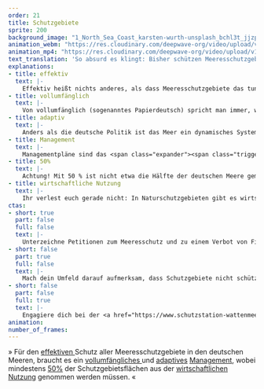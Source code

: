 ```yaml
---
order: 21
title: Schutzgebiete
sprite: 200
background_image: "1_North_Sea_Coast_karsten-wurth-unsplash_bchl3t_jjzp4x.jpg#4cd4ff"
animation_webm: "https://res.cloudinary.com/deepwave-org/video/upload/v1722432442/mo21_oyx9rr.webm"
animation_mp4: "https://res.cloudinary.com/deepwave-org/video/upload/v1721820664/mo21_qlhm7b.mp4"
text_translation: 'So absurd es klingt: Bisher schützen Meeresschutzgebiete ihre Gebiete nicht. Hier werden Fische gefischt, Rohstoffe abgebaut, Kabel verlegt und Bomben hochgejagt - um nur drei von sechzehn legalen Nutzungsformen in den deutschen Schutzgebieten zu nennen. '
explanations:
- title: effektiv
  text: |-
    Effektiv heißt nichts anderes, als dass Meeresschutzgebiete das tun können, was auf ihnen draufsteht: Das Meer schützen, offenbar keine Selbstverständlichkeit. Dazu braucht es viererlei: eine <span class="expander"><span class="trigger">ganzheitliche Gebietsplanung,</span><span class="info">Schutzgebiete müssen nicht nur groß genug, sondern auch durch Wanderkorridore verbunden sein</span></span> eine kluge Auswahl, die nicht nur in den Blick nimmt, wie viel Fläche, sondern welche Fläche geschützt wird und was genau in dieser Fläche geschützt wird, strikte Kontrollen und konsequente Strafen bei Verstößen: Die EU verkündete 2018, dass sie bereits <span class="sidenote"><cite class="icon-link_external"><a href="https://storymaps.arcgis.com/stories/ee97e394a8c84cd2885e12bbd541a793" target="_blank" rel="noopener">"Unmanaged = Unprotected: Europe’s marine paper parks" / Oceana</a></cite><span>10% </span></span>ihrer Meeresfläche zu Schutzgebieten erklärt hat. <span class="expander"><span class="trigger">Tatsächlich</span><span class="info">vor Schleppnetzfischerei und anderen industriellen Eingriffen, die sich laut IUCN-Richtlinien nicht mit Meeresschutzgebieten vertragen</span></span> geschützt hat sie 0,5%. Und die durchschnittliche Intensität der Schleppnetzfischerei war in den Schutzgebieten absurderweise sogar<span class="sidenote"><cite class="icon-link_external"><a href="https://oceana.org/blog/the-paper-park-paradox/" target="_blank" rel="noopener">"The paper-park paradox" / Oceana</a></cite><span> 1,4 mal höher </span></span><span class="expander"><span class="trigger">als außerhalb.</span><span class="info">Und das gilt nicht nur für Europa: Eine <a href="https://oceans.ubc.ca/2023/03/24/paper-park-index-helps-identify-55-unprotected-marine-protected-areas/" target="_blank">Studie</a> der University of British Columbia identifizierte unter 180 weltweit untersuchten Schutzgebieten niederschmetternde 55 solcher “paper parks”.</span></span>
- title: vollumfänglich
  text: |-
    Von vollumfänglich (sogenanntes Papierdeutsch) spricht man immer, wenn man etwas ohne Abstriche haben will, alles berücksichtigend, wirklich alles, was eine Rolle spielen könnt, alle miteinbeziehend, die damit zu tun haben könnten, ohne Aussetzer, Lücken, Schlupflöcher und absichtliches Übersehen.
- title: adaptiv
  text: |-
    Anders als die deutsche Politik ist das Meer ein dynamisches System und verändert sich ständig. Wer es schützen will, muss auf Veränderungen eingehen können. Das setzt voraus, dass sich Politiker:innen für <span class="expander"><span class="trigger">wissenschaftliche Erkenntnisse </span><span class="info">die ihnen seit über 40 Jahren von Wissenschaftler:innen zugespielt werden</span></span>öffnen und Möglichkeiten schaffen, Fortschritte und Rückschritte der umgesetzten Maßnahmen laufend zu überprüfen.
- title: Management
  text: |-
    Managementpläne sind das <span class="expander"><span class="trigger">Tool,</span><span class="info">Wer sich fragt, warum es Managementpläne braucht, wenn es doch schon Meeresraumordnungspläne gibt: In Managementplänen wird festgelegt, wie mit bereits ausgewiesenen Schutzgebieten umgegangen wird. Raumordnung soll Konflikte zwischen Interessengruppen, die die Meere nutzen oder schützen wollen, minimieren.</span></span> um den <span class="expander"><span class="trigger">Ist- </span><span class="info">die in einem Gebiet vorkommenden Tiere, Pflanzen und Ökosysteme</span></span>und den <span class="expander"><span class="trigger">Soll-Zustand</span><span class="info">die Entwicklungsziele und entsprechenden Maßnahmen zur Erreichung dieser Ziele</span></span> eines Gebiets im Meer zu beschreiben. 2020 wurden Managementpläne für jeweils drei Gebiete in der <span class="expander"><span class="trigger">Nord- </span><span class="info">die drei Schutzgebiete <a href="https://www.bundesanzeiger.de/pub/publication/acdrTrxusG1YN5e9L37/content/200411001716M001/BAnzAT13052020B1000.pdf" target="_blank">Doggerbank</a>, <a href="https://www.bundesanzeiger.de/pub/publication/OPi7BnCTNrxHO2yyURp/content/200411001713M001/BAnzAT13052020B900.pdf" target="_blank">Borkum Riffgrund</a>, <a href="https://www.bundesanzeiger.de/pub/publication/h0d1RV6aENhZ85BfVb3/content/200411001798M001/BAnzAT13052020B1100.pdf" target="_blank">Sylter Außenriff - Östliche Deutsche Bucht</a></span></span>und <span class="expander"><span class="trigger">Ostsee </span><span class="info">die drei Schutzgebiete <a href="https://www.bundesanzeiger.de/pub/publication/elAf7wHnJolRFqwf4sY/content/211211000704M001/BAnzAT08022022B600.pdf" target="_blank">Fehmarnbelt</a>, <a href="https://www.bundesanzeiger.de/pub/publication/G5qzLAhuWIG48leQ6n4/content/211211000705M001/BAnzAT08022022B700.pdf" target="_blank">Kadetrinne</a>, <a href="https://www.bundesanzeiger.de/pub/publication/cFxb0FG1MYgcFPHeYXg/content/211211000778M001/BAnzAT08022022B800.pdf" target="_blank">Pommersche Bucht - Rönnebank</a></span></span>veröffentlicht. Für alle sechs Gebiete gilt: So wie sie aktuell formuliert sind, reichen die Managementpläne nicht aus, um die Meere von der wirtschaftlichen Nutzung zu befreien. So bringen sie für den Meeresschutz wenig – und denen viel, die sie ausbeuten.
- title: 50%
  text: |-
    Achtung! Mit 50 % ist nicht etwa die Hälfte der deutschen Meere gemeint, sondern die Hälfte von dem, von dem ihr denkt, das es zu 100 % geschützt ist.
- title: wirtschaftliche Nutzung
  text: |-
    Ihr verlest euch gerade nicht: In Naturschutzgebieten gibt es wirtschaftliche Nutzung. Und nicht nur die: Welche Nutzungsarten sind erlaubt? Sprengungen von Bomben der letzten Weltkriege, militärische Übungsmanöver, Grundschleppnetzfischerei, Stellnetze, Aufsuchung und Gewinnung von Kohlenwasserstoffen (also auf deutsch: Erdöl- und Erdgasbohrungen), Endlagerung von CO₂-Einträgen, Offshore-Windanlagen, Verlegung von Kabeln und Rohren, Containerschiffe, Fähren, Sportboote, Flugzeuge, Sand- und Kiesabbau? Überraschung: <span class="sidenote"><cite class="icon-image"><a href="https://www.deepwave.org/wp-content/uploads/2024/07/legale-Nutzungformen.png" target="_blank" rel="noopener">legale Nutzungsformen in den drei Naturschutzgebieten der dt. AWZ in der Nordsee</a></cite><span>alle</span></span>. Was wird hier vor wem geschützt? Schutzgebiete ergeben nur dann Sinn, wenn sie als <span class="sidenote"><cite class="icon-image"><a href="https://www.deepwave.org/wp-content/uploads/2024/07/Merkmale-von-Meeresschutzgebieten.png" target="_blank" rel="noopener">Merkmale von Meeresschutzgebieten</a></cite><span>Nullnutzungszonen</span></span> oder zumindest als <span class="expander"><span class="trigger">Fang- und Abbauverbotszonen</span><span class="info">so kann der Erfolg einer <a href="https://www.youtube.com/watch?v=EJW_Rkn5xZM" target="_blank">No Take Zone</a> aussehen</span></span> eingestuft werden.
ctas:
- short: true
  part: false
  full: false
  text: |-
    Unterzeichne Petitionen zum Meeresschutz und zu einem Verbot von Fischfang in Meeresschutzgebieten, zum Beispiel diese <a href="https://www.peta.de/kampagnen/meeresschutzgebiete/" target="_blank">hier</a>
- short: false
  part: true
  full: false
  text: |-
    Mach dein Umfeld darauf aufmerksam, dass Schutzgebiete nicht schützen. Sprich mit deinen Freund:innen und deiner Familie.
- short: false
  part: false
  full: true
  text: |-
    Engagiere dich bei der <a href="https://www.schutzstation-wattenmeer.de/mit-uns-aktiv/mitarbeit/" target="_blank">Schutzstation Wattenmeer</a> und helfe, unsere Naturschutzgebiete vor der eigenen Haustüre zu schützen.
animation:
number_of_frames:
---
```

» Für den [effektiven ](# "effektiv")Schutz aller Meeresschutzgebiete in den deutschen Meeren, braucht es ein [vollumfängliches ](# "vollumfänglich")und [adaptives](# "adaptiv") [Management](# "Management"), wobei mindestens [50%](# "50%") der Schutzgebietsflächen aus der [wirtschaftlichen Nutzung](# "wirtschaftliche Nutzung") genommen werden müssen. «
